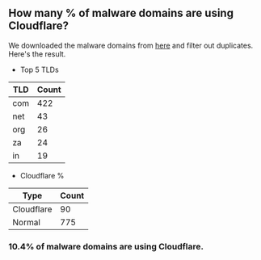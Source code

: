 ## How many % of malware domains are using Cloudflare?


We downloaded the malware domains from [here](https://urlhaus.abuse.ch) and filter out duplicates.
Here's the result.


[//]: # (start replacement)


- Top 5 TLDs

| TLD | Count |
| --- | --- |
| com | 422 |
| net | 43 |
| org | 26 |
| za | 24 |
| in | 19 |


- Cloudflare %

| Type | Count |
| --- | --- |
| Cloudflare | 90 |
| Normal | 775 |


### 10.4% of malware domains are using Cloudflare.